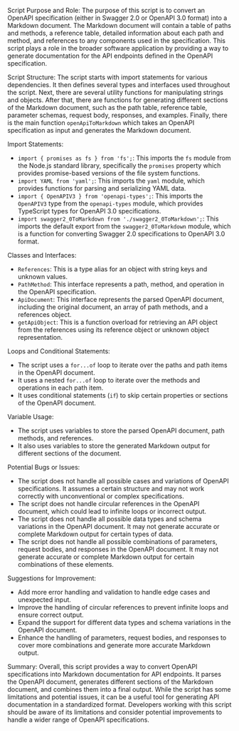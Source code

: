 Script Purpose and Role:
The purpose of this script is to convert an OpenAPI specification (either in Swagger 2.0 or OpenAPI 3.0 format) into a Markdown document. The Markdown document will contain a table of paths and methods, a reference table, detailed information about each path and method, and references to any components used in the specification. This script plays a role in the broader software application by providing a way to generate documentation for the API endpoints defined in the OpenAPI specification.

Script Structure:
The script starts with import statements for various dependencies. It then defines several types and interfaces used throughout the script. Next, there are several utility functions for manipulating strings and objects. After that, there are functions for generating different sections of the Markdown document, such as the path table, reference table, parameter schemas, request body, responses, and examples. Finally, there is the main function `openApiToMarkdown` which takes an OpenAPI specification as input and generates the Markdown document.

Import Statements:
- `import { promises as fs } from 'fs';`: This imports the `fs` module from the Node.js standard library, specifically the `promises` property which provides promise-based versions of the file system functions.
- `import YAML from 'yaml';`: This imports the `yaml` module, which provides functions for parsing and serializing YAML data.
- `import { OpenAPIV3 } from 'openapi-types';`: This imports the `OpenAPIV3` type from the `openapi-types` module, which provides TypeScript types for OpenAPI 3.0 specifications.
- `import swagger2_0ToMarkdown from './swagger2_0ToMarkdown';`: This imports the default export from the `swagger2_0ToMarkdown` module, which is a function for converting Swagger 2.0 specifications to OpenAPI 3.0 format.

Classes and Interfaces:
- `References`: This is a type alias for an object with string keys and unknown values.
- `PathMethod`: This interface represents a path, method, and operation in the OpenAPI specification.
- `ApiDocument`: This interface represents the parsed OpenAPI document, including the original document, an array of path methods, and a references object.
- `getApiObject`: This is a function overload for retrieving an API object from the references using its reference object or unknown object representation.

Loops and Conditional Statements:
- The script uses a `for...of` loop to iterate over the paths and path items in the OpenAPI document.
- It uses a nested `for...of` loop to iterate over the methods and operations in each path item.
- It uses conditional statements (`if`) to skip certain properties or sections of the OpenAPI document.

Variable Usage:
- The script uses variables to store the parsed OpenAPI document, path methods, and references.
- It also uses variables to store the generated Markdown output for different sections of the document.

Potential Bugs or Issues:
- The script does not handle all possible cases and variations of OpenAPI specifications. It assumes a certain structure and may not work correctly with unconventional or complex specifications.
- The script does not handle circular references in the OpenAPI document, which could lead to infinite loops or incorrect output.
- The script does not handle all possible data types and schema variations in the OpenAPI document. It may not generate accurate or complete Markdown output for certain types of data.
- The script does not handle all possible combinations of parameters, request bodies, and responses in the OpenAPI document. It may not generate accurate or complete Markdown output for certain combinations of these elements.

Suggestions for Improvement:
- Add more error handling and validation to handle edge cases and unexpected input.
- Improve the handling of circular references to prevent infinite loops and ensure correct output.
- Expand the support for different data types and schema variations in the OpenAPI document.
- Enhance the handling of parameters, request bodies, and responses to cover more combinations and generate more accurate Markdown output.

Summary:
Overall, this script provides a way to convert OpenAPI specifications into Markdown documentation for API endpoints. It parses the OpenAPI document, generates different sections of the Markdown document, and combines them into a final output. While the script has some limitations and potential issues, it can be a useful tool for generating API documentation in a standardized format. Developers working with this script should be aware of its limitations and consider potential improvements to handle a wider range of OpenAPI specifications.